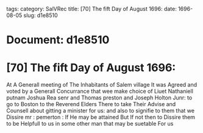 tags: 
category: SalVRec
title: [70] The fift Day of August 1696:
date: 1696-08-05
slug: d1e8510




# Document: d1e8510


# [70] The fift Day of August 1696:

At A Generall meeting of The Inhabitants of Salem village It was Agreed and voted by a Generall Concurrance that wee make choice of Liuet Nathaniell putnam Joshua Rea senr and Thomas preston and Joseph Holton Junr: to go to Boston to the Reverend Elders There to take Their Advise and Counsell about gitting a minister for us: and also to signifie to them that we Dissire mr : pemerton : If He may be attained But If not then to Dissire them to be Helpfull to us in some other man that may be suetable For us
